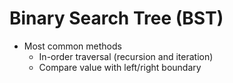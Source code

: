 # Binary Search Tree \(BST\)

* Most common methods
  * In-order traversal \(recursion and iteration\)
  * Compare value with left/right boundary

